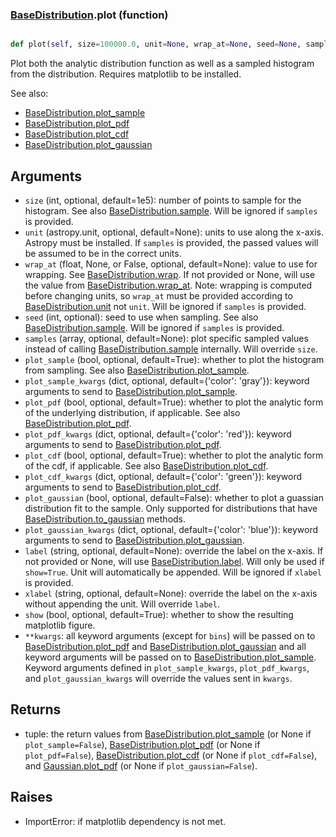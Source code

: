 ### [BaseDistribution](BaseDistribution.md).plot (function)


```py

def plot(self, size=100000.0, unit=None, wrap_at=None, seed=None, samples=None, plot_sample=True, plot_sample_kwargs={'color': 'gray'}, plot_pdf=True, plot_pdf_kwargs={'color': 'red'}, plot_cdf=False, plot_cdf_kwargs={'color': 'green'}, plot_gaussian=False, plot_gaussian_kwargs={'color': 'blue'}, label=None, xlabel=None, show=False, **kwargs)

```



Plot both the analytic distribution function as well as a sampled
histogram from the distribution.  Requires matplotlib to be installed.

See also:

* [BaseDistribution.plot_sample](BaseDistribution.plot_sample.md)
* [BaseDistribution.plot_pdf](BaseDistribution.plot_pdf.md)
* [BaseDistribution.plot_cdf](BaseDistribution.plot_cdf.md)
* [BaseDistribution.plot_gaussian](BaseDistribution.plot_gaussian.md)

Arguments
-----------
* `size` (int, optional, default=1e5): number of points to sample for
    the histogram.  See also [BaseDistribution.sample](BaseDistribution.sample.md).  Will be ignored
    if `samples` is provided.
* `unit` (astropy.unit, optional, default=None): units to use along
    the x-axis.  Astropy must be installed.  If `samples` is provided,
    the passed values will be assumed to be in the correct units.
* `wrap_at` (float, None, or False, optional, default=None): value to
    use for wrapping.  See [BaseDistribution.wrap](BaseDistribution.wrap.md).  If not provided or None,
    will use the value from [BaseDistribution.wrap_at](BaseDistribution.wrap_at.md).  Note: wrapping is
    computed before changing units, so `wrap_at` must be provided
    according to [BaseDistribution.unit](BaseDistribution.unit.md) not `unit`.  Will be ignored if
    `samples` is provided.
* `seed` (int, optional): seed to use when sampling.  See also
    [BaseDistribution.sample](BaseDistribution.sample.md).  Will be ignored if `samples` is provided.
* `samples` (array, optional, default=None): plot specific sampled
    values instead of calling [BaseDistribution.sample](BaseDistribution.sample.md) internally.  Will override
    `size`.
* `plot_sample` (bool, optional, default=True): whether to plot the
    histogram from sampling.  See also [BaseDistribution.plot_sample](BaseDistribution.plot_sample.md).
* `plot_sample_kwargs` (dict, optional, default={'color': 'gray'}):
    keyword arguments to send to [BaseDistribution.plot_sample](BaseDistribution.plot_sample.md).
* `plot_pdf` (bool, optional, default=True): whether to plot the
    analytic form of the underlying distribution, if applicable.
    See also [BaseDistribution.plot_pdf](BaseDistribution.plot_pdf.md).
* `plot_pdf_kwargs` (dict, optional, default={'color': 'red'}):
    keyword arguments to send to [BaseDistribution.plot_pdf](BaseDistribution.plot_pdf.md).
* `plot_cdf` (bool, optional, default=True): whether to plot the
    analytic form of the cdf, if applicable.
    See also [BaseDistribution.plot_cdf](BaseDistribution.plot_cdf.md).
* `plot_cdf_kwargs` (dict, optional, default={'color': 'green'}):
    keyword arguments to send to [BaseDistribution.plot_cdf](BaseDistribution.plot_cdf.md).
* `plot_gaussian` (bool, optional, default=False): whether to plot
    a guassian distribution fit to the sample.  Only supported for
    distributions that have [BaseDistribution.to_gaussian](BaseDistribution.to_gaussian.md) methods.
* `plot_gaussian_kwargs` (dict, optional, default={'color': 'blue'}):
    keyword arguments to send to [BaseDistribution.plot_gaussian](BaseDistribution.plot_gaussian.md).
* `label` (string, optional, default=None): override the label on the
    x-axis.  If not provided or None, will use [BaseDistribution.label](BaseDistribution.label.md).  Will
    only be used if `show=True`.  Unit will automatically be appended.
    Will be ignored if `xlabel` is provided.
* `xlabel` (string, optional, default=None): override the label on the
    x-axis without appending the unit.  Will override `label`.
* `show` (bool, optional, default=True): whether to show the resulting
    matplotlib figure.
* `**kwargs`: all keyword arguments (except for `bins`) will be passed
    on to [BaseDistribution.plot_pdf](BaseDistribution.plot_pdf.md) and [BaseDistribution.plot_gaussian](BaseDistribution.plot_gaussian.md) and all
    keyword arguments will be passed on to [BaseDistribution.plot_sample](BaseDistribution.plot_sample.md).
    Keyword arguments defined in `plot_sample_kwargs`,
    `plot_pdf_kwargs`, and `plot_gaussian_kwargs`
    will override the values sent in `kwargs`.

Returns
--------
* tuple: the return values from [BaseDistribution.plot_sample](BaseDistribution.plot_sample.md) (or None if
    `plot_sample=False`), [BaseDistribution.plot_pdf](BaseDistribution.plot_pdf.md) (or None if `plot_pdf=False`),
    [BaseDistribution.plot_cdf](BaseDistribution.plot_cdf.md) (or None if `plot_cdf=False`),
    and [Gaussian.plot_pdf](Gaussian.plot_pdf.md) (or None if `plot_gaussian=False`).

Raises
--------
* ImportError: if matplotlib dependency is not met.

